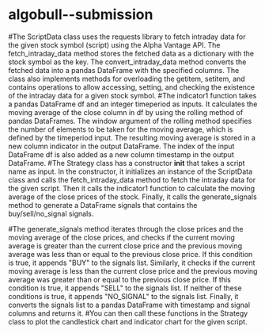 # algobull--submission
#The ScriptData class uses the requests library to fetch intraday data for the given stock symbol (script) using the Alpha Vantage API. The fetch_intraday_data method stores the fetched data as a dictionary with the stock symbol as the key. The convert_intraday_data method converts the fetched data into a pandas DataFrame with the specified columns. The class also implements methods for overloading the getitem, setitem, and contains operations to allow accessing, setting, and checking the existence of the intraday data for a given stock symbol.
#The indicator1 function takes a pandas DataFrame df and an integer timeperiod as inputs. It calculates the moving average of the close column in df by using the rolling method of pandas DataFrames. The window argument of the rolling method specifies the number of elements to be taken for the moving average, which is defined by the timeperiod input. The resulting moving average is stored in a new column indicator in the output DataFrame. The index of the input DataFrame df is also added as a new column timestamp in the output DataFrame.
#The Strategy class has a constructor __init__ that takes a script name as input. In the constructor, it initializes an instance of the ScriptData class and calls the fetch_intraday_data method to fetch the intraday data for the given script. Then it calls the indicator1 function to calculate the moving average of the close prices of the stock. Finally, it calls the generate_signals method to generate a DataFrame signals that contains the buy/sell/no_signal signals.

#The generate_signals method iterates through the close prices and the moving average of the close prices, and checks if the current moving average is greater than the current close price and the previous moving average was less than or equal to the previous close price. If this condition is true, it appends "BUY" to the signals list. Similarly, it checks if the current moving average is less than the current close price and the previous moving average was greater than or equal to the previous close price. If this condition is true, it appends "SELL" to the signals list. If neither of these conditions is true, it appends "NO_SIGNAL" to the signals list. Finally, it converts the signals list to a pandas DataFrame with timestamp and signal columns and returns it.
#You can then call these functions in the Strategy class to plot the candlestick chart and indicator chart for the given script.
